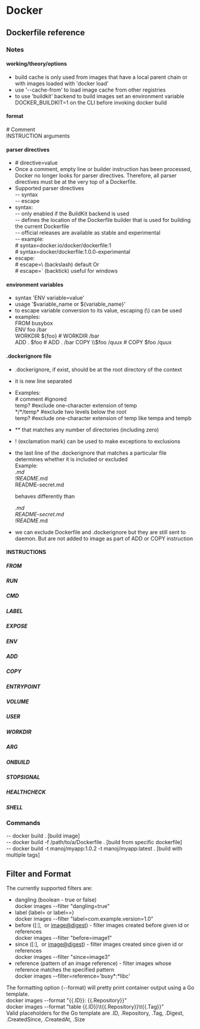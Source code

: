 # Docker
## Dockerfile reference
### Notes
#### working/theory/options
- build cache is only used from images that have a local parent chain or with images loaded with 'docker load'
- use '--cache-from' to load image cache from other registries
- to use 'buildkit' backend to build images set an environment variable DOCKER_BUILDKIT=1 on the CLI before invoking docker build

#### format
\# Comment  
INSTRUCTION arguments

#### parser directives
- \# directive=value 
- Once a comment, empty line or builder instruction has been processed, Docker no longer looks for parser directives. Therefore, all     parser directives must be at the very top of a Dockerfile.
- Supported parser directives  
-- syntax  
-- escape  
- syntax:   
  -- only enabled if the BuildKit backend is used  
  -- defines the location of the Dockerfile builder that is used for building the current Dockerfile    
  -- official releases are available as stable and experimental  
  -- example:    
      \# syntax=docker.io/docker/dockerfile:1  
      \# syntax=docker/dockerfile:1.0.0-experimental  
 - escape:   
    \# escape=\ (backslash) default
      Or  
    \# escape=\` (backtick)  useful for windows 

#### environment variables
- syntax 'ENV variable=value'  
- usage '$variable_name or ${variable_name}'  
- to escape variable conversion to its value, escaping (\\) can be used  
- examples:   
  FROM busybox  
  ENV foo /bar  
  WORKDIR ${foo}   # WORKDIR /bar  
  ADD . $foo       # ADD . /bar  
  COPY \\$foo /quux # COPY $foo /quux  

#### .dockerignore file
- .dockerignore, if exist, should be at the root directory of the context  
- it is new line separated  
- Examples:  
  \# comment \#ignored  
  temp? \#exclude one-character extension of temp  
  \*/\*/temp* \#exclude two levels below the root  
  temp? \#exclude one-character extension of temp like tempa and tempb  
- ** that matches any number of directories (including zero)  
- ! (exclamation mark) can be used to make exceptions to exclusions  
-  the last line of the .dockerignore that matches a particular file determines whether it is included or excluded  
   Example:    
    *.md  
    !README*.md  
    README-secret.md  
    
    behaves differently than   
    
    *.md  
    README-secret.md  
    !README*.md  
  - we can exclude Dockerfile and .dockerignore but they are still sent to daemon. But are not added to image as part of ADD or COPY instruction  

#### INSTRUCTIONS
##### FROM
##### RUN
##### CMD
##### LABEL
##### EXPOSE
##### ENV
##### ADD
##### COPY
##### ENTRYPOINT
##### VOLUME
##### USER
##### WORKDIR
##### ARG
##### ONBUILD
##### STOPSIGNAL
##### HEALTHCHECK
##### SHELL
### Commands  
-- docker build . [build image]  
-- docker build -f /path/to/a/Dockerfile . [build from specific dockerfile]  
-- docker build -t manoj/myapp:1.0.2 -t manoj/myapp:latest . [build with multiple tags]  

## Filter and Format
The currently supported filters are:  

- dangling (boolean - true or false)  
  docker images --filter "dangling=true"  
- label (label=<key> or label=<key>=<value>)  
  docker images --filter "label=com.example.version=1.0"  
- before (<image-name>[:<tag>], <image id> or <image@digest>) - filter images created before given id or references  
  docker images --filter "before=image1"  
- since (<image-name>[:<tag>], <image id> or <image@digest>) - filter images created since given id or references  
  docker images --filter "since=image3"  
- reference (pattern of an image reference) - filter images whose reference matches the specified pattern  
  docker images --filter=reference='busy*:*libc'  

The formatting option (--format) will pretty print container output using a Go template.  
docker images --format "{{.ID}}: {{.Repository}}"  
docker images --format "table {{.ID}}\t{{.Repository}}\t{{.Tag}}"  
Valid placeholders for the Go template are .ID, .Repository, .Tag, .Digest, .CreatedSince, .CreatedAt, .Size	  
